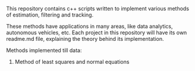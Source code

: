 This repository contains c++ scripts written to implement various methods of estimation, filtering and tracking. 

These methods have applications in many areas, like data analytics, autonomous vehicles, etc. 
Each project in this repository will have its own readme.md file, explaining the theory behind its implementation. 


Methods implemented till data:

1. Method of least squares and normal equations